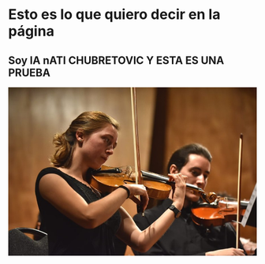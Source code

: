 # Esto es lo que quiero decir en la página

## Soy lA nATI CHUBRETOVIC Y ESTA ES UNA PRUEBA

![A test image](egocetrica.jpg)
